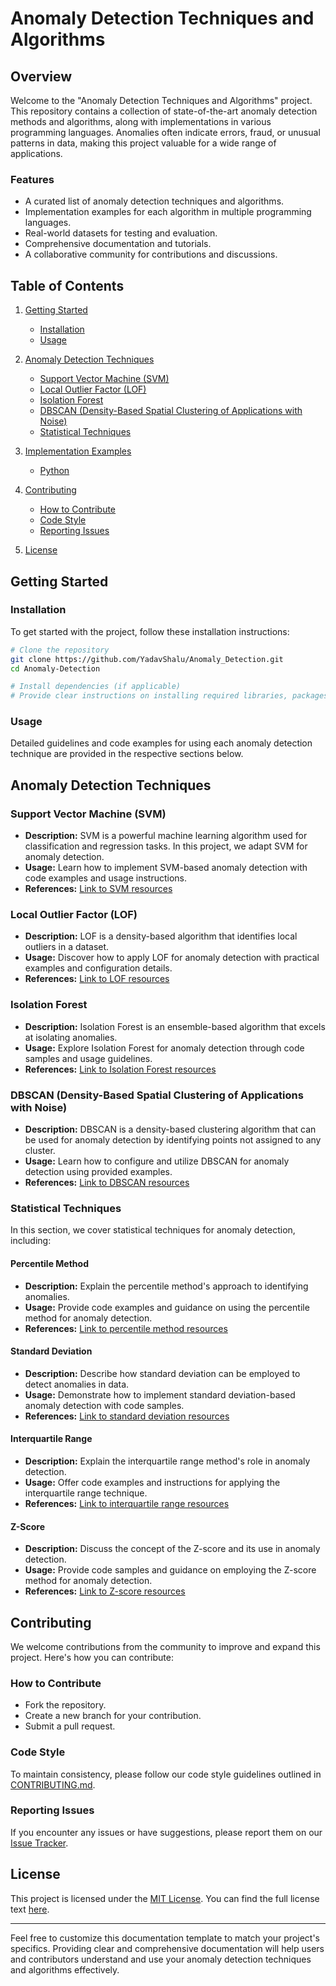 # Anomaly Detection Techniques and Algorithms

## Overview

Welcome to the "Anomaly Detection Techniques and Algorithms" project. This repository contains a collection of state-of-the-art anomaly detection methods and algorithms, along with implementations in various programming languages. Anomalies often indicate errors, fraud, or unusual patterns in data, making this project valuable for a wide range of applications.

### Features

- A curated list of anomaly detection techniques and algorithms.
- Implementation examples for each algorithm in multiple programming languages.
- Real-world datasets for testing and evaluation.
- Comprehensive documentation and tutorials.
- A collaborative community for contributions and discussions.

## Table of Contents

1. [Getting Started](#getting-started)
   - [Installation](#installation)
   - [Usage](#usage)

2. [Anomaly Detection Techniques](#anomaly-detection-techniques)
   - [Support Vector Machine (SVM)](#support-vector-machine-svm)
   - [Local Outlier Factor (LOF)](#local-outlier-factor-lof)
   - [Isolation Forest](#isolation-forest)
   - [DBSCAN (Density-Based Spatial Clustering of Applications with Noise)](#dbscan)
   - [Statistical Techniques](#statistical-techniques)

3. [Implementation Examples](#implementation-examples)
   - [Python](#python)

4. [Contributing](#contributing)
   - [How to Contribute](#how-to-contribute)
   - [Code Style](#code-style)
   - [Reporting Issues](#reporting-issues)

5. [License](#license)

## Getting Started

### Installation

To get started with the project, follow these installation instructions:

```bash
# Clone the repository
git clone https://github.com/YadavShalu/Anomaly_Detection.git
cd Anomaly-Detection

# Install dependencies (if applicable)
# Provide clear instructions on installing required libraries, packages, or dependencies.
```

### Usage

Detailed guidelines and code examples for using each anomaly detection technique are provided in the respective sections below.

## Anomaly Detection Techniques

### Support Vector Machine (SVM)

- **Description:** SVM is a powerful machine learning algorithm used for classification and regression tasks. In this project, we adapt SVM for anomaly detection.
- **Usage:** Learn how to implement SVM-based anomaly detection with code examples and usage instructions.
- **References:** [Link to SVM resources](https://scikit-learn.org/stable/modules/svm.html)

### Local Outlier Factor (LOF)

- **Description:** LOF is a density-based algorithm that identifies local outliers in a dataset.
- **Usage:** Discover how to apply LOF for anomaly detection with practical examples and configuration details.
- **References:** [Link to LOF resources](https://scikit-learn.org/stable/auto_examples/neighbors/plot_lof_outlier_detection.html)

### Isolation Forest

- **Description:** Isolation Forest is an ensemble-based algorithm that excels at isolating anomalies.
- **Usage:** Explore Isolation Forest for anomaly detection through code samples and usage guidelines.
- **References:** [Link to Isolation Forest resources](https://scikit-learn.org/stable/modules/generated/sklearn.ensemble.IsolationForest.html)

### DBSCAN (Density-Based Spatial Clustering of Applications with Noise)

- **Description:** DBSCAN is a density-based clustering algorithm that can be used for anomaly detection by identifying points not assigned to any cluster.
- **Usage:** Learn how to configure and utilize DBSCAN for anomaly detection using provided examples.
- **References:** [Link to DBSCAN resources](https://scikit-learn.org/stable/modules/generated/sklearn.cluster.DBSCAN.html)

### Statistical Techniques

In this section, we cover statistical techniques for anomaly detection, including:

#### Percentile Method

- **Description:** Explain the percentile method's approach to identifying anomalies.
- **Usage:** Provide code examples and guidance on using the percentile method for anomaly detection.
- **References:** [Link to percentile method resources](https://medium.com/@nabinadhikari190/outlier-detection-using-percentiles-356d6c980e9d)

#### Standard Deviation

- **Description:** Describe how standard deviation can be employed to detect anomalies in data.
- **Usage:** Demonstrate how to implement standard deviation-based anomaly detection with code samples.
- **References:** [Link to standard deviation resources](https://www.mathsisfun.com/data/standard-deviation.html)

#### Interquartile Range

- **Description:** Explain the interquartile range method's role in anomaly detection.
- **Usage:** Offer code examples and instructions for applying the interquartile range technique.
- **References:** [Link to interquartile range resources](https://en.wikipedia.org/wiki/Interquartile_range)

#### Z-Score

- **Description:** Discuss the concept of the Z-score and its use in anomaly detection.
- **Usage:** Provide code samples and guidance on employing the Z-score method for anomaly detection.
- **References:** [Link to Z-score resources](https://en.wikipedia.org/wiki/Standard_score)


## Contributing

We welcome contributions from the community to improve and expand this project. Here's how you can contribute:

### How to Contribute

- Fork the repository.
- Create a new branch for your contribution.
- Submit a pull request.

### Code Style

To maintain consistency, please follow our code style guidelines outlined in [CONTRIBUTING.md](CONTRIBUTING.md).

### Reporting Issues

If you encounter any issues or have suggestions, please report them on our [Issue Tracker](https://github.com/YadavShalu/Anomaly_Detection/issues).

## License

This project is licensed under the [MIT License](LICENSE). You can find the full license text [here](LICENSE).

---

Feel free to customize this documentation template to match your project's specifics. Providing clear and comprehensive documentation will help users and contributors understand and use your anomaly detection techniques and algorithms effectively.